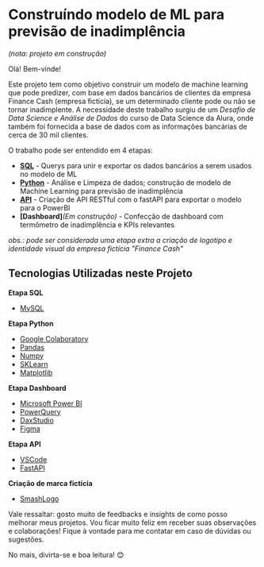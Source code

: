 # Construíndo modelo de ML para previsão de inadimplência
*(nota: projeto em construção)*

Olá! Bem-vinde!

Este projeto tem como objetivo construir um modelo de machine learning que pode predizer, com base em dados bancários de clientes da empresa Finance Cash (empresa fictícia), se um determinado cliente pode ou não se tornar inadimplente. A necessidade deste trabalho surgiu de um *Desafio de Data Science e Análise de Dados* do curso de Data Science da Alura, onde também foi fornecida a base de dados com as informações bancárias de cerca de 30 mil clientes.  

O trabalho pode ser entendido em 4 etapas:

- **[SQL](https://github.com/pedrocostanunes/Machine_Learning-Previsao_Inadimplencia/tree/main/SQL)** - Querys para unir e exportar os dados bancários a serem usados no modelo de ML
- **[Python](https://github.com/pedrocostanunes/Machine_Learning-Previsao_Inadimplencia/tree/main/Python)** - Análise e Limpeza de dados; construção de modelo de Machine Learning para previsão de inadimplência
- **[API](https://github.com/pedrocostanunes/Machine_Learning-Previsao_Inadimplencia/tree/main/API)** - Criação de API RESTful com o fastAPI para exportar o modelo para o PowerBI
- **[Dashboard]***(Em construção)* - Confecção de dashboard com termômetro de inadimplência e KPIs relevantes

*obs.: pode ser considerada uma etapa extra a criação de logotipo e identidade visual da empresa fictícia "Finance Cash"*

## Tecnologias Utilizadas neste Projeto

**Etapa SQL**
- [MySQL](https://www.mysql.com/)

**Etapa Python**
- [Google Colaboratory](https://colab.research.google.com/notebooks/welcome.ipynb?hl=pt-BR)
- [Pandas](https://pandas.pydata.org/)
- [Numpy](https://numpy.org/)
- [SKLearn](https://scikit-learn.org/stable/)
- [Matplotlib](https://matplotlib.org/)

**Etapa Dashboard**
- [Microsoft Power BI](https://powerbi.microsoft.com/pt-br/)
- [PowerQuery](https://learn.microsoft.com/pt-br/power-query/power-query-ui)
- [DaxStudio](https://daxstudio.org/)
- [Figma](https://www.figma.com/)

**Etapa API**
- [VSCode](https://code.visualstudio.com/)
- [FastAPI](https://fastapi.tiangolo.com/)

**Criação de marca fictícia**
- [SmashLogo](https://smashinglogo.com)

Vale ressaltar: gosto muito de feedbacks e insights de como posso melhorar meus projetos. Vou ficar muito feliz em receber suas observações e colaborações! Fique à vontade para me contatar em caso de dúvidas ou sugestões.

No mais, divirta-se e boa leitura! 😊

